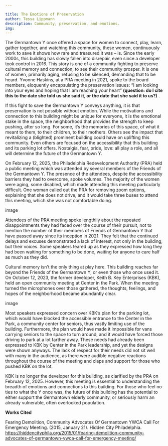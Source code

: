 ```yaml
---

title: The Emotions of Preservation
author: Tessa Lippmann
description: Community, preservation, and emotions. 
img: 
---
```



The Germantown Y once offered a space for women to connect, play, learn, gather together, and watching this community, these women, continuously work to save it shows how rare and treasured it was – is. Since the early 2000s, this building has slowly fallen into disrepair, even since a developer took control in 2016. This story is one of a community fighting to preserve cultural memory and connection, to see their community prosper. It is one of women, primarily aging, refusing to be silenced, demanding that to be heard. Yvonne Haskins, at a PRA meeting in 2021, spoke to the board members, eloquently encapsulating the preservation issues: “I am looking into your eyes and hoping that I am reaching your heart” **(question: do I cite this to the date she told us she said it, or the date that she said it to us?)** .  	 

If this fight to save the Germantown Y conveys anything, it is that preservation is not possible without emotion. While the motivations and connection to this building might be unique for everyone, it is the emotional stake in the space, the neighborhood that provides the strength to keep pushing, after so long. For some, it’s the memories of this space, of what it meant to them, to their children, to their mothers. Others see the impact that revitalizing a (blighted) prominent building could have on uplifting this community. Even others are focused on the accessibility that this building and its parking lot offers. Nostalgia, fear, pride, love: all play a role, and all will determine the future of the Germantown Y. 

On February 12, 2025, the Philadelphia Redevelopment Authority (PRA) held a public meeting which was attended by several members of the Friends of the Germantown Y. The presence of the attendees, despite the accessibility barriers they had to overcome, spoke volumes. The majority of the women were aging, some disabled, which made attending this meeting particularly difficult. One woman called out the PRA for removing zoom options, explaining that she does not drive, and it would take three buses to attend this meeting, which she was not comfortable doing.  

image

Attendees of the PRA meeting spoke lengthily about the repeated disappointments they had faced over the course of their pursuit, not to mention the number of their members of Friends of Germantown Y that have passed away since its inception in 2021. They felt that the continued delays and excuses demonstrated a lack of interest, not only in the building, but their voices. Some speakers teared up as they expressed how long they had been waiting for something to be done, waiting for anyone to care half as much as they did.  

Cultural memory isn’t the only thing at play here. This building reaches far beyond the Friends of the Germantown Y, or even those who once used it. On October 12, 2023, the former developer, Keith B. Key Enterprises (KBK), held an open community meeting at Center in the Park. When the meeting turned the microphones over those gathered, the thoughts, feelings, and hopes of the neighborhood became abundantly clear.

image

Most speakers expressed concern over KBK’s plan for the parking lot, which would have blocked the accessible entrance to the Center in the Park, a community center for seniors, thus vastly limiting use of the building. Furthermore, the plan would have made it impossible for vans carrying seniors to the space to turn around, and it would have forced those driving to park at a lot farther away. These needs had already been expressed to KBK by Center in the Park leadership, and yet the designs were shown anyways. The lack of respect for their needs did not sit well with many in the audience, as there were audible negative reactions throughout the course of the meeting and claps and support for those who pushed KBK on the lot.  

KBK is no longer the developer for this building, as clarified by the PRA on February 12, 2025. However, this meeting is essential to understanding the breadth of emotions and connections to this building. For those who feel no ties to what the Y once was, the future of this building has the potential to either support the Germantown elderly community, or seriously harm an already vulnerable, often overlooked population.

**Works Cited** 

Fearing Demolition, Community Advocates Of Germantown YWCA Call For Emergency Meeting. (2015, January 21). Hidden City Philadelphia. https://hiddencityphila.org/2015/01/fearing-demolition-community-advocates-of-germantown-ywca-call-for-emergency-meeting/

